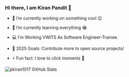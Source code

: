 ### Hi there, I am Kiran Pandit 👋

- 🔭 I’m currently working on something cool 😉
- 🌱 I’m currently learning everything 😂
- 💻 I’m Working VWITS As Software Engineer-Trainee.

- 🎯 2025 Goals: Contribute more to open source projects/

- ⚡ Fun fact: I love to click moments 📸

<img align="left" alt="pkiran1017 GitHub Stats" src="https://github-readme-stats.vercel.app/api?username=pkiran1017&show_icons=true&hide_border=true" />
